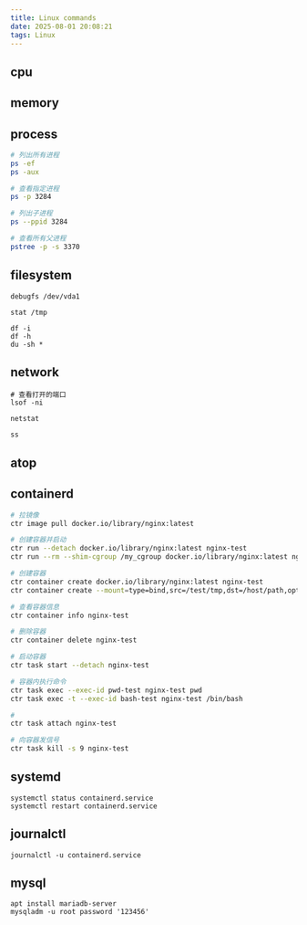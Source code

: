 ```yaml
---
title: Linux commands
date: 2025-08-01 20:08:21
tags: Linux
---
```

## cpu

## memory

## process
```sh
# 列出所有进程
ps -ef
ps -aux

# 查看指定进程
ps -p 3284

# 列出子进程
ps --ppid 3284 

# 查看所有父进程
pstree -p -s 3370
```

## filesystem
```shell
debugfs /dev/vda1

stat /tmp

df -i
df -h
du -sh *
```

## network
```shell
# 查看打开的端口
lsof -ni

netstat

ss
```

## atop

## containerd
```bash
# 拉镜像
ctr image pull docker.io/library/nginx:latest

# 创建容器并启动
ctr run --detach docker.io/library/nginx:latest nginx-test
ctr run --rm --shim-cgroup /my_cgroup docker.io/library/nginx:latest nginx-test

# 创建容器
ctr container create docker.io/library/nginx:latest nginx-test
ctr container create --mount=type=bind,src=/test/tmp,dst=/host/path,options=rbind:ro docker.io/library/nginx:latest nginx-test

# 查看容器信息
ctr container info nginx-test

# 删除容器
ctr container delete nginx-test

# 启动容器
ctr task start --detach nginx-test

# 容器内执行命令
ctr task exec --exec-id pwd-test nginx-test pwd
ctr task exec -t --exec-id bash-test nginx-test /bin/bash

# 
ctr task attach nginx-test

# 向容器发信号
ctr task kill -s 9 nginx-test
```


## systemd
```shell
systemctl status containerd.service
systemctl restart containerd.service
```

## journalctl
```shell
journalctl -u containerd.service
```

## mysql
```shell
apt install mariadb-server
mysqladm -u root password '123456'
```

